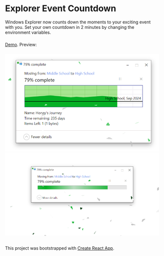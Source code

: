 # Explorer Event Countdown
Windows Explorer now counts down the moments to your exciting event with you.
Set your own countdown in 2 minutes by changing the environment variables.
###
[Demo](https://react-cool-explorer-countdown.vercel.app/).
Preview:
###
![full details](./public/demo_full_details.png)
![collapsed details](./public/demo_collaped_details.png)

##
This project was bootstrapped with [Create React App](https://github.com/facebook/create-react-app).
